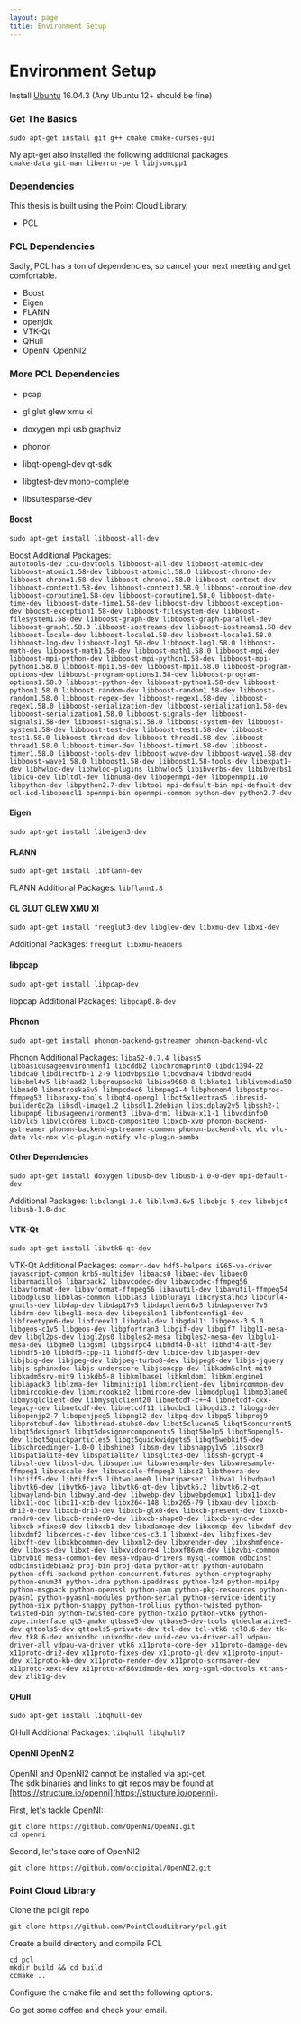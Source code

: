 ```yaml
---
layout: page
title: Environment Setup
---
```


# Environment Setup  
  
Install [Ubuntu](https://www.ubuntu.com/download/desktop) 16.04.3 (Any Ubuntu 12+ should be fine)
  
### Get The Basics
```
sudo apt-get install git g++ cmake cmake-curses-gui
```
  
My apt-get also installed the following additional packages  
`cmake-data git-man liberror-perl libjsoncpp1`  

### Dependencies
This thesis is built using the Point Cloud Library.
+ PCL

### PCL Dependencies
Sadly, PCL has a ton of dependencies, so cancel your next meeting and get comfortable.
+ Boost
+ Eigen
+ FLANN
+ openjdk
+ VTK-Qt
+ QHull
+ OpenNI OpenNI2

### More PCL Dependencies
+ pcap
+ gl glut glew xmu xi
+ doxygen mpi usb graphviz
+ phonon

+ libqt-opengl-dev qt-sdk
+ libgtest-dev mono-complete
+ libsuitesparse-dev 


#### Boost
```
sudo apt-get install libboost-all-dev
```
Boost Additional Packages:  
```autotools-dev icu-devtools libboost-all-dev libboost-atomic-dev libboost-atomic1.58-dev libboost-atomic1.58.0 libboost-chrono-dev libboost-chrono1.58-dev libboost-chrono1.58.0 libboost-context-dev libboost-context1.58-dev libboost-context1.58.0 libboost-coroutine-dev libboost-coroutine1.58-dev libboost-coroutine1.58.0 libboost-date-time-dev libboost-date-time1.58-dev libboost-dev libboost-exception-dev bboost-exception1.58-dev libboost-filesystem-dev libboost-filesystem1.58-dev libboost-graph-dev libboost-graph-parallel-dev libboost-graph1.58.0 libboost-iostreams-dev libboost-iostreams1.58-dev libboost-locale-dev libboost-locale1.58-dev libboost-locale1.58.0 libboost-log-dev libboost-log1.58-dev libboost-log1.58.0 libboost-math-dev libboost-math1.58-dev libboost-math1.58.0 libboost-mpi-dev libboost-mpi-python-dev libboost-mpi-python1.58-dev libboost-mpi-python1.58.0 libboost-mpi1.58-dev libboost-mpi1.58.0 libboost-program-options-dev libboost-program-options1.58-dev libboost-program-options1.58.0 libboost-python-dev libboost-python1.58-dev libboost-python1.58.0 libboost-random-dev libboost-random1.58-dev libboost-random1.58.0 libboost-regex-dev libboost-regex1.58-dev libboost-regex1.58.0 libboost-serialization-dev libboost-serialization1.58-dev libboost-serialization1.58.0 libboost-signals-dev libboost-signals1.58-dev libboost-signals1.58.0 libboost-system-dev libboost-system1.58-dev libboost-test-dev libboost-test1.58-dev libboost-test1.58.0 libboost-thread-dev libboost-thread1.58-dev libboost-thread1.58.0 libboost-timer-dev libboost-timer1.58-dev libboost-timer1.58.0 libboost-tools-dev libboost-wave-dev libboost-wave1.58-dev libboost-wave1.58.0 libboost1.58-dev libboost1.58-tools-dev libexpat1-dev libhwloc-dev libhwloc-plugins libhwloc5 libibverbs-dev libibverbs1 libicu-dev libltdl-dev libnuma-dev libopenmpi-dev libopenmpi1.10 libpython-dev libpython2.7-dev libtool mpi-default-bin mpi-default-dev ocl-icd-libopencl1 openmpi-bin openmpi-common python-dev python2.7-dev```

#### Eigen
```
sudo apt-get install libeigen3-dev
```

#### FLANN
```
sudo apt-get install libflann-dev
```
FLANN Additional Packages:
```libflann1.8```

#### GL GLUT GLEW XMU XI
```
sudo apt-get install freeglut3-dev libglew-dev libxmu-dev libxi-dev
```
Additional Packages:
```freeglut libxmu-headers```

#### libpcap
```
sudo apt-get install libpcap-dev
```
libpcap Additional Packages:
```libpcap0.8-dev```

#### Phonon
```
sudo apt-get install phonon-backend-gstreamer phonon-backend-vlc
```
Phonon Additional Packages:
```liba52-0.7.4 libass5 libbasicusageenvironment1 libcddb2 libchromaprint0 libdc1394-22 libdca0 libdirectfb-1.2-9 libdvbpsi10 libdvdnav4 libdvdread4 libebml4v5 libfaad2 libgroupsock8 libiso9660-8 libkate1 liblivemedia50 libmad0 libmatroska6v5 libmpcdec6 libmpeg2-4 libphonon4 libpostproc-ffmpeg53 libproxy-tools libqt4-opengl libqt5x11extras5 libresid-builder0c2a libsdl-image1.2 libsdl1.2debian libsidplay2v5 libssh2-1 libupnp6 libusageenvironment3 libva-drm1 libva-x11-1 libvcdinfo0 libvlc5 libvlccore8 libxcb-composite0 libxcb-xv0 phonon-backend-gstreamer phonon-backend-gstreamer-common phonon-backend-vlc vlc vlc-data vlc-nox vlc-plugin-notify vlc-plugin-samba```

#### Other Dependencies
```
sudo apt-get install doxygen libusb-dev libusb-1.0-0-dev mpi-default-dev
```
Additional Packages:
```libclang1-3.6 libllvm3.6v5 libobjc-5-dev libobjc4 libusb-1.0-doc ```

#### VTK-Qt
```
sudo apt-get install libvtk6-qt-dev
```
VTK-Qt Additional Packages:
```comerr-dev hdf5-helpers i965-va-driver javascript-common krb5-multidev libaacs0 libaec-dev libaec0 libarmadillo6 libarpack2 libavcodec-dev libavcodec-ffmpeg56 libavformat-dev libavformat-ffmpeg56 libavutil-dev libavutil-ffmpeg54 libbdplus0 libblas-common libblas3 libbluray1 libcrystalhd3 libcurl4-gnutls-dev libdap-dev libdap17v5 libdapclient6v5 libdapserver7v5 libdrm-dev libegl1-mesa-dev libepsilon1 libfontconfig1-dev libfreetype6-dev libfreexl1 libgdal-dev libgdal1i libgeos-3.5.0 libgeos-c1v5 libgeos-dev libgfortran3 libgif-dev libgif7 libgl1-mesa-dev libgl2ps-dev libgl2ps0 libgles2-mesa libgles2-mesa-dev libglu1-mesa-dev libgme0 libgsm1 libgssrpc4 libhdf4-0-alt libhdf4-alt-dev libhdf5-10 libhdf5-cpp-11 libhdf5-dev libice-dev libjasper-dev libjbig-dev libjpeg-dev libjpeg-turbo8-dev libjpeg8-dev libjs-jquery libjs-sphinxdoc libjs-underscore libjsoncpp-dev libkadm5clnt-mit9 libkadm5srv-mit9 libkdb5-8 libkmlbase1 libkmldom1 libkmlengine1 liblapack3 liblzma-dev libminizip1 libmirclient-dev libmircommon-dev libmircookie-dev libmircookie2 libmircore-dev libmodplug1 libmp3lame0 libmysqlclient-dev libmysqlclient20 libnetcdf-c++4 libnetcdf-cxx-legacy-dev libnetcdf-dev libnetcdf11 libodbc1 libogdi3.2 libogg-dev libopenjp2-7 libopenjpeg5 libpng12-dev libpq-dev libpq5 libproj9 libprotobuf-dev libpthread-stubs0-dev libqt5clucene5 libqt5concurrent5 libqt5designer5 libqt5designercomponents5 libqt5help5 libqt5opengl5-dev libqt5quickparticles5 libqt5quickwidgets5 libqt5webkit5-dev libschroedinger-1.0-0 libshine3 libsm-dev libsnappy1v5 libsoxr0 libspatialite-dev libspatialite7 libsqlite3-dev libssh-gcrypt-4 libssl-dev libssl-doc libsuperlu4 libswresample-dev libswresample-ffmpeg1 libswscale-dev libswscale-ffmpeg3 libsz2 libtheora-dev libtiff5-dev libtiffxx5 libtwolame0 liburiparser1 libva1 libvdpau1 libvtk6-dev libvtk6-java libvtk6-qt-dev libvtk6.2 libvtk6.2-qt libwayland-bin libwayland-dev libwebp-dev libwebpdemux1 libx11-dev libx11-doc libx11-xcb-dev libx264-148 libx265-79 libxau-dev libxcb-dri2-0-dev libxcb-dri3-dev libxcb-glx0-dev libxcb-present-dev libxcb-randr0-dev libxcb-render0-dev libxcb-shape0-dev libxcb-sync-dev libxcb-xfixes0-dev libxcb1-dev libxdamage-dev libxdmcp-dev libxdmf-dev libxdmf2 libxerces-c-dev libxerces-c3.1 libxext-dev libxfixes-dev libxft-dev libxkbcommon-dev libxml2-dev libxrender-dev libxshmfence-dev libxss-dev libxt-dev libxvidcore4 libxxf86vm-dev libzvbi-common libzvbi0 mesa-common-dev mesa-vdpau-drivers mysql-common odbcinst odbcinst1debian2 proj-bin proj-data python-attr python-autobahn python-cffi-backend python-concurrent.futures python-cryptography python-enum34 python-idna python-ipaddress python-lz4 python-mpi4py python-msgpack python-openssl python-pam python-pkg-resources python-pyasn1 python-pyasn1-modules python-serial python-service-identity python-six python-snappy python-trollius python-twisted python-twisted-bin python-twisted-core python-txaio python-vtk6 python-zope.interface qt5-qmake qtbase5-dev qtbase5-dev-tools qtdeclarative5-dev qttools5-dev qttools5-private-dev tcl-dev tcl-vtk6 tcl8.6-dev tk-dev tk8.6-dev unixodbc unixodbc-dev uuid-dev va-driver-all vdpau-driver-all vdpau-va-driver vtk6 x11proto-core-dev x11proto-damage-dev x11proto-dri2-dev x11proto-fixes-dev x11proto-gl-dev x11proto-input-dev x11proto-kb-dev x11proto-render-dev x11proto-scrnsaver-dev x11proto-xext-dev x11proto-xf86vidmode-dev xorg-sgml-doctools xtrans-dev zlib1g-dev```

#### QHull
```
sudo apt-get install libqhull-dev
```
QHull Additional Packages: 
```libqhull libqhull7```

#### OpenNI OpenNI2
OpenNI and OpenNI2 cannot be installed via apt-get.  
The sdk binaries and links to git repos may be found at [https://structure.io/openni](https://structure.io/openni).  
  
First, let's tackle OpenNI:
```
git clone https://github.com/OpenNI/OpenNI.git
cd openni

```

Second, let's take care of OpenNI2:
```
git clone https://github.com/occipital/OpenNI2.git
```



### Point Cloud Library  
Clone the pcl git repo
```
git clone https://github.com/PointCloudLibrary/pcl.git
```
Create a build directory and compile PCL
```
cd pcl
mkdir build && cd build
ccmake ..
```
Configure the cmake file and set the following options:


Go get some coffee and check your email.


